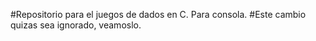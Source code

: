 #Repositorio para el juegos de dados en C. Para consola.
#Este cambio quizas sea ignorado, veamoslo.
